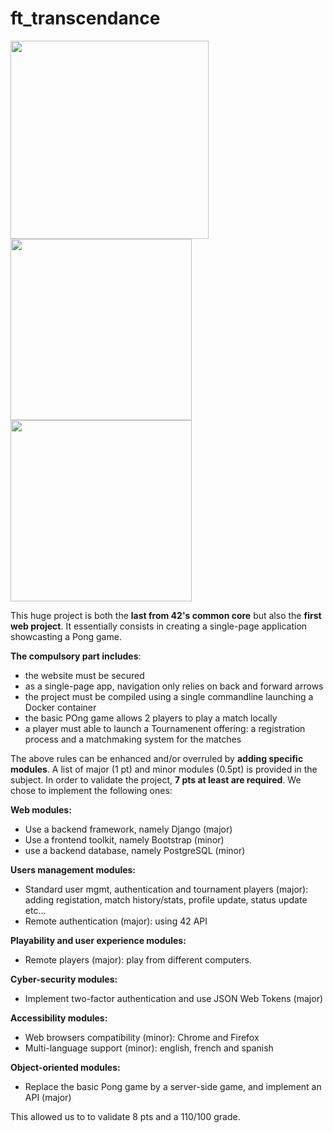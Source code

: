 # ft_transcendance

<img src="https://github.com/jlupito/ft_transcendence/assets/113239012/eff3b531-a25e-4369-97f7-3919b694d266" width="317">
<img src="https://github.com/jlupito/ft_transcendence/assets/113239012/c5487a30-cd25-40ff-aede-a48f8047418b" width="290">
<img src="https://github.com/jlupito/ft_transcendence/assets/113239012/8031ed91-68b7-44f8-acf8-305f81435969" width="290">


This huge project is both the **last from 42's common core** but also the **first web project**.
It essentially consists in creating a single-page application showcasting a Pong game.

**The compulsory part includes**:
- the website must be secured
- as a single-page app, navigation only relies on back and forward arrows
- the project must be compiled using a single commandline launching a Docker container
- the basic POng game allows 2 players to play a match locally
- a player must able to launch a Tournamenent offering: a registration process and a matchmaking system for the matches 

The above rules can be enhanced and/or overruled by **adding specific modules**.
A list of major (1 pt) and minor modules (0.5pt) is provided in the subject.
In order to validate the project, **7 pts at least are required**. We chose to implement the following ones:

**Web modules:**
- Use a backend framework, namely Django (major)
- Use a frontend toolkit, namely Bootstrap (minor)
- use a backend database, namely PostgreSQL (minor)

**Users management modules:**
- Standard user mgmt, authentication and tournament players (major): adding registation, match history/stats, profile update, status update etc...
- Remote authentication (major): using 42 API

**Playability and user experience modules:**
- Remote players (major): play from different computers.

**Cyber-security modules:**
- Implement two-factor authentication and use JSON Web Tokens (major)

**Accessibility modules:**
- Web browsers compatibility (minor): Chrome and Firefox
- Multi-language support (minor): english, french and spanish

**Object-oriented modules:**
- Replace the basic Pong game by a server-side game, and implement an API (major)

This allowed us to to validate 8 pts and a 110/100 grade.
